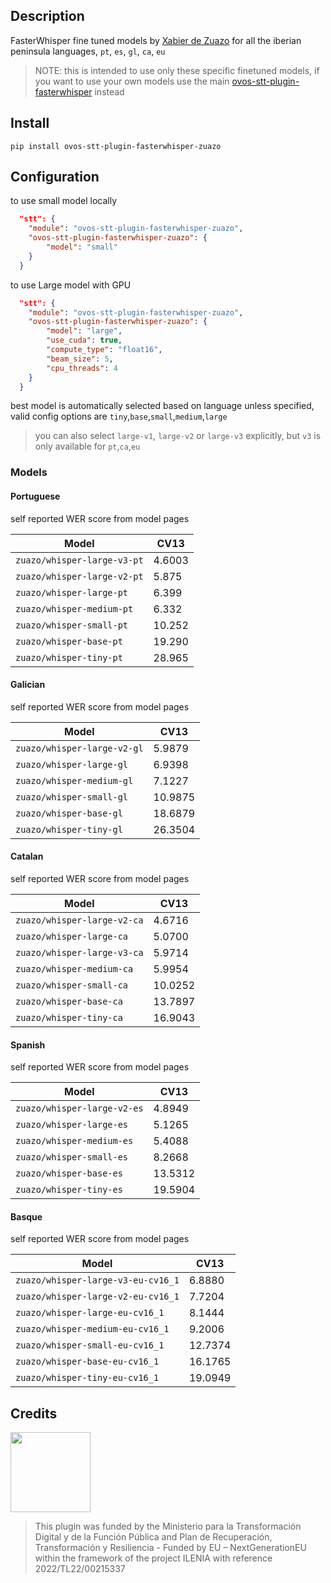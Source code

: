 
## Description

FasterWhisper fine tuned models by [Xabier de Zuazo](https://huggingface.co/zuazo) for all the iberian peninsula languages, `pt`, `es`, `gl`, `ca`, `eu`

> NOTE: this is intended to use only these specific finetuned models, if you want to use your own models use the main [ovos-stt-plugin-fasterwhisper](https://github.com/OpenVoiceOS/ovos-stt-plugin-fasterwhisper) instead

## Install

`pip install ovos-stt-plugin-fasterwhisper-zuazo`

## Configuration

to use small model locally

```json
  "stt": {
    "module": "ovos-stt-plugin-fasterwhisper-zuazo",
    "ovos-stt-plugin-fasterwhisper-zuazo": {
        "model": "small"
    }
  }
```

to use Large model with GPU

```json
  "stt": {
    "module": "ovos-stt-plugin-fasterwhisper-zuazo",
    "ovos-stt-plugin-fasterwhisper-zuazo": {
        "model": "large",
        "use_cuda": true,
        "compute_type": "float16",
        "beam_size": 5,
        "cpu_threads": 4
    }
  }
```

best model is automatically selected based on language unless specified, valid config options are `tiny`,`base`,`small`,`medium`,`large`

> you can also select `large-v1`, `large-v2` or `large-v3` explicitly, but `v3` is only available for `pt`,`ca`,`eu`

### Models


#### Portuguese

self reported WER score from model pages

| Model                             | CV13   |  
|-----------------------------------|--------| 
| `zuazo/whisper-large-v3-pt`       | 4.6003 |  
| `zuazo/whisper-large-v2-pt`       | 5.875  |  
| `zuazo/whisper-large-pt`          | 6.399  |  
| `zuazo/whisper-medium-pt`         | 6.332  |  
| `zuazo/whisper-small-pt`          | 10.252 |  
| `zuazo/whisper-base-pt`           | 19.290 |  
| `zuazo/whisper-tiny-pt`           | 28.965 |  

#### Galician

self reported WER score from model pages

| Model                       | CV13    |
|-----------------------------|---------|
| `zuazo/whisper-large-v2-gl` | 5.9879  |
| `zuazo/whisper-large-gl`    | 6.9398  |
| `zuazo/whisper-medium-gl`   | 7.1227  |
| `zuazo/whisper-small-gl`    | 10.9875 |
| `zuazo/whisper-base-gl`     | 18.6879 |
| `zuazo/whisper-tiny-gl`     | 26.3504 |

#### Catalan

self reported WER score from model pages

| Model                                                | CV13    |  
|------------------------------------------------------|---------| 
| `zuazo/whisper-large-v2-ca`                          | 4.6716  | 
| `zuazo/whisper-large-ca`                             | 5.0700  | 
| `zuazo/whisper-large-v3-ca`                          | 5.9714  | 
| `zuazo/whisper-medium-ca`                            | 5.9954  | 
| `zuazo/whisper-small-ca`                             | 10.0252 | 
| `zuazo/whisper-base-ca`                              | 13.7897 | 
| `zuazo/whisper-tiny-ca`                              | 16.9043 | 

#### Spanish

self reported WER score from model pages

| Model                       | CV13    |
|-----------------------------|---------|
| `zuazo/whisper-large-v2-es` | 4.8949  |
| `zuazo/whisper-large-es`    | 5.1265  |
| `zuazo/whisper-medium-es`   | 5.4088  |
| `zuazo/whisper-small-es`    | 8.2668  |
| `zuazo/whisper-base-es`     | 13.5312 |
| `zuazo/whisper-tiny-es`     | 19.5904 |

#### Basque

self reported WER score from model pages

| Model                              | CV13    |
|------------------------------------|---------|
| `zuazo/whisper-large-v3-eu-cv16_1` | 6.8880  |
| `zuazo/whisper-large-v2-eu-cv16_1` | 7.7204  |
| `zuazo/whisper-large-eu-cv16_1`    | 8.1444  |
| `zuazo/whisper-medium-eu-cv16_1`   | 9.2006  |
| `zuazo/whisper-small-eu-cv16_1`    | 12.7374 |
| `zuazo/whisper-base-eu-cv16_1`     | 16.1765 |
| `zuazo/whisper-tiny-eu-cv16_1`     | 19.0949 |




## Credits

<img src="img.png" width="128"/>

> This plugin was funded by the Ministerio para la Transformación Digital y de la Función Pública and Plan de Recuperación, Transformación y Resiliencia - Funded by EU – NextGenerationEU within the framework of the project ILENIA with reference 2022/TL22/00215337
